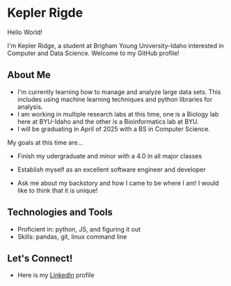 # Kepler Rigde

Hello World!

I'm Kepler Ridge, a student at Brigham Young University-Idaho interested in Computer and Data Science. Welcome to my GitHub profile!

## About Me

- I'm currently learning how to manage and analyze large data sets. This includes using machine learning techniques and python libraries for analysis.
- I am working in multiple research labs at this time, one is a Biology lab here at BYU-Idaho and the other is a Bioinformatics lab at BYU.
- I will be graduating in April of 2025 with a BS in Computer Science.

My goals at this time are... 
- Finish my udergraduate and minor with a 4.0 in all major classes
- Establish myself as an excellent software engineer and developer


- Ask me about my backstory and how I came to be where I am! I would like to think that it is unique!

## Technologies and Tools

- Proficient in: python, JS, and figuring it out
- Skills: pandas, git, linux command line

## Let's Connect!

- Here is my [LinkedIn](https://www.linkedin.com/in/keplerridge/) profile
